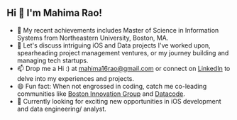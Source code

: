 ## Hi 👋 I'm Mahima Rao!

- 🚀 My recent achievements includes Master of Science in Information Systems from Northeastern University, Boston, MA. 
- 💬 Let's discuss intriguing iOS and Data projects I've worked upon, spearheading project management ventures, or my journey building and managing tech startups.
- 📫 Drop me a Hi :) at mahima16rao@gmail.com or connect on [LinkedIn](www.linkedin.com/in/mahimarao) to delve into my experiences and projects.
- 😄 Fun fact: When not engrossed in coding, catch me co-leading communities like [Boston Innovation Group](https://meetu.ps/c/2rV4Y/13Pcs0/a) and [Datacode](www.datacode.in).
- 💼 Currently looking for exciting new opportunities in iOS development and data engineering/ analyst.

<!--

- 🔭 I’m currently working on ...
- 🌱 I’m currently learning ...
- 👯 I’m looking to collaborate on ...
- ...
- 💬 Ask me about ...
- 📫 How to reach me: ...
- 😄 Pronouns: ...
- ⚡ Fun fact: ...
-->
